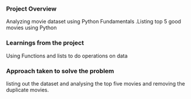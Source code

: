 ### Project Overview

 Analyzing movie dataset using Python Fundamentals .Listing top 5  good movies using Python


### Learnings from the project

 Using Functions and lists to do operations on data


### Approach taken to solve the problem

 listing out the dataset and analysing the top five movies and removing the duplicate movies.


